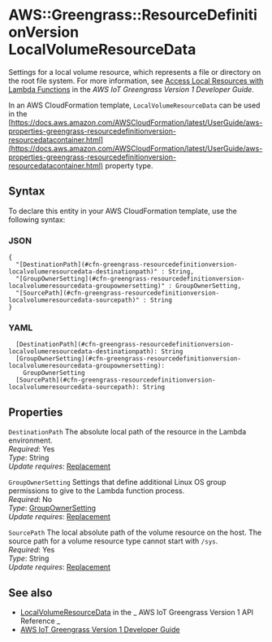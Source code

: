 # AWS::Greengrass::ResourceDefinitionVersion LocalVolumeResourceData<a name="aws-properties-greengrass-resourcedefinitionversion-localvolumeresourcedata"></a>

<a name="aws-properties-greengrass-resourcedefinitionversion-localvolumeresourcedata-description"></a>Settings for a local volume resource, which represents a file or directory on the root file system\. For more information, see [Access Local Resources with Lambda Functions](https://docs.aws.amazon.com/greengrass/latest/developerguide/access-local-resources.html) in the _AWS IoT Greengrass Version 1 Developer Guide_\.

<a name="aws-properties-greengrass-resourcedefinitionversion-localvolumeresourcedata-inheritance"></a> In an AWS CloudFormation template, `LocalVolumeResourceData` can be used in the [https://docs.aws.amazon.com/AWSCloudFormation/latest/UserGuide/aws-properties-greengrass-resourcedefinitionversion-resourcedatacontainer.html](https://docs.aws.amazon.com/AWSCloudFormation/latest/UserGuide/aws-properties-greengrass-resourcedefinitionversion-resourcedatacontainer.html) property type\.

## Syntax<a name="aws-properties-greengrass-resourcedefinitionversion-localvolumeresourcedata-syntax"></a>

To declare this entity in your AWS CloudFormation template, use the following syntax:

### JSON<a name="aws-properties-greengrass-resourcedefinitionversion-localvolumeresourcedata-syntax.json"></a>

```
{
  "[DestinationPath](#cfn-greengrass-resourcedefinitionversion-localvolumeresourcedata-destinationpath)" : String,
  "[GroupOwnerSetting](#cfn-greengrass-resourcedefinitionversion-localvolumeresourcedata-groupownersetting)" : GroupOwnerSetting,
  "[SourcePath](#cfn-greengrass-resourcedefinitionversion-localvolumeresourcedata-sourcepath)" : String
}
```

### YAML<a name="aws-properties-greengrass-resourcedefinitionversion-localvolumeresourcedata-syntax.yaml"></a>

```
  [DestinationPath](#cfn-greengrass-resourcedefinitionversion-localvolumeresourcedata-destinationpath): String
  [GroupOwnerSetting](#cfn-greengrass-resourcedefinitionversion-localvolumeresourcedata-groupownersetting):
    GroupOwnerSetting
  [SourcePath](#cfn-greengrass-resourcedefinitionversion-localvolumeresourcedata-sourcepath): String
```

## Properties<a name="aws-properties-greengrass-resourcedefinitionversion-localvolumeresourcedata-properties"></a>

`DestinationPath` <a name="cfn-greengrass-resourcedefinitionversion-localvolumeresourcedata-destinationpath"></a>
The absolute local path of the resource in the Lambda environment\.  
_Required_: Yes  
_Type_: String  
_Update requires_: [Replacement](https://docs.aws.amazon.com/AWSCloudFormation/latest/UserGuide/using-cfn-updating-stacks-update-behaviors.html#update-replacement)

`GroupOwnerSetting` <a name="cfn-greengrass-resourcedefinitionversion-localvolumeresourcedata-groupownersetting"></a>
Settings that define additional Linux OS group permissions to give to the Lambda function process\.  
_Required_: No  
_Type_: [GroupOwnerSetting](aws-properties-greengrass-resourcedefinitionversion-groupownersetting.md)  
_Update requires_: [Replacement](https://docs.aws.amazon.com/AWSCloudFormation/latest/UserGuide/using-cfn-updating-stacks-update-behaviors.html#update-replacement)

`SourcePath` <a name="cfn-greengrass-resourcedefinitionversion-localvolumeresourcedata-sourcepath"></a>
The local absolute path of the volume resource on the host\. The source path for a volume resource type cannot start with `/sys`\.  
_Required_: Yes  
_Type_: String  
_Update requires_: [Replacement](https://docs.aws.amazon.com/AWSCloudFormation/latest/UserGuide/using-cfn-updating-stacks-update-behaviors.html#update-replacement)

## See also<a name="aws-properties-greengrass-resourcedefinitionversion-localvolumeresourcedata--seealso"></a>

- [LocalVolumeResourceData](https://docs.aws.amazon.com/greengrass/latest/apireference/definitions-localvolumeresourcedata.html) in the _ AWS IoT Greengrass Version 1 API Reference _
- [AWS IoT Greengrass Version 1 Developer Guide](https://docs.aws.amazon.com/greengrass/latest/developerguide/)
